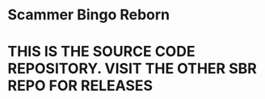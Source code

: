 # Scammer Bingo Reborn


# THIS IS THE SOURCE CODE REPOSITORY. VISIT THE OTHER SBR REPO FOR RELEASES
